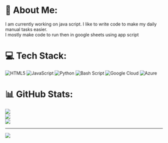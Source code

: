 # 💫 About Me:
I am currently working on java script. I like to write code to make my daily manual tasks easier.<br>I mostly make code to run then in google sheets using app script


# 💻 Tech Stack:
![HTML5](https://img.shields.io/badge/html5-%23E34F26.svg?style=for-the-badge&logo=html5&logoColor=white) ![JavaScript](https://img.shields.io/badge/javascript-%23323330.svg?style=for-the-badge&logo=javascript&logoColor=%23F7DF1E) ![Python](https://img.shields.io/badge/python-3670A0?style=for-the-badge&logo=python&logoColor=ffdd54) ![Bash Script](https://img.shields.io/badge/bash_script-%23121011.svg?style=for-the-badge&logo=gnu-bash&logoColor=white) ![Google Cloud](https://img.shields.io/badge/GoogleCloud-%234285F4.svg?style=for-the-badge&logo=google-cloud&logoColor=white) ![Azure](https://img.shields.io/badge/azure-%230072C6.svg?style=for-the-badge&logo=microsoftazure&logoColor=white)
# 📊 GitHub Stats:
![](https://github-readme-stats.vercel.app/api?username=HG&theme=dark&hide_border=false&include_all_commits=false&count_private=true)<br/>
![](https://nirzak-streak-stats.vercel.app/?user=HG&theme=dark&hide_border=false)<br/>
![](https://github-readme-stats.vercel.app/api/top-langs/?username=HG&theme=dark&hide_border=false&include_all_commits=false&count_private=true&layout=compact)

---
[![](https://visitcount.itsvg.in/api?id=HG&icon=0&color=0)](https://visitcount.itsvg.in)

<!-- Proudly created with GPRM ( https://gprm.itsvg.in ) -->
